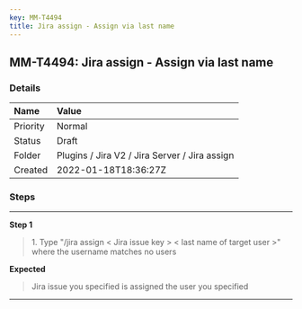 ```yaml
---
key: MM-T4494
title: Jira assign - Assign via last name
---
```


## MM-T4494: Jira assign - Assign via last name

### Details

| Name     | Value                                         |
| :------- | :-------------------------------------------- |
| Priority | Normal                                        |
| Status   | Draft                                         |
| Folder   | Plugins / Jira V2 / Jira Server / Jira assign |
| Created  | 2022-01-18T18:36:27Z                          |

### Steps

<hr/>

**Step 1**

> <article>1. Type &quot;/jira assign &lt; Jira issue key &gt; &lt; last name of target user &gt;&quot; where the username matches no users</article>

**Expected**

> <article>Jira issue you specified is assigned the user you specified</article>

<hr/>
